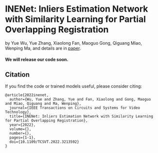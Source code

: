 # INENet: Inliers Estimation Network with Similarity Learning for Partial Overlapping Registration
by Yue Wu, Yue Zhang, Xiaolong Fan, Maoguo Gong, Qiguang Miao, Wenping Ma, and details are in [paper](https://ieeexplore.ieee.org/document/9915616).

#### We will release our code soon.

## Citation

If you find the code or trained models useful, please consider citing:

```
@article{2022inenet,
  author={Wu, Yue and Zhang, Yue and Fan, Xiaolong and Gong, Maoguo and Miao, Qiguang and Ma, Wenping},  
  journal={IEEE Transactions on Circuits and Systems for Video Technology},  
  title={INENet: Inliers Estimation Network with Similarity Learning for Partial Overlapping Registration},  
  year={2022}, 
  volume={},  
  number={}, 
  pages={1-1},  
  doi={10.1109/TCSVT.2022.3213592}
}
```

